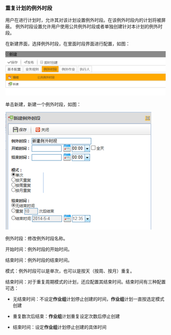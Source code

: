 ### 重复计划的例外时段
用户在进行计划时，允许其对该计划设置例外时段。在该例外时段内的计划将被屏蔽。 例外时段设置允许用户使用公共例外时段或者单独创建针对本计划的例外时段。

在新建界面，选择例外时段，在里面时段界面进行配置，如图：

![](./images/计划15.png)

单击新建，新建一个例外时段，如图：

![](./images/计划16.png)

例外时段：修改例外时段名称。

开始时间：例外时段的开始时间。

结束时间：例外时段的结束时间。

模式：例外时段可以是单次，也可以是按天（按周、按月）重复。

结束时间：对于重复周期模式的计划，还应配置其结束时间。结束时间有三种配置可选：
* 无结束时间：不设定**作业组**计划停止创建的时间，**作业组**计划一直按选定模式创建 

* 重复数次后结束：**作业组**计划重复设定次数后停止创建 

* 结束时间：设定**作业组**计划停止创建的具体时间 